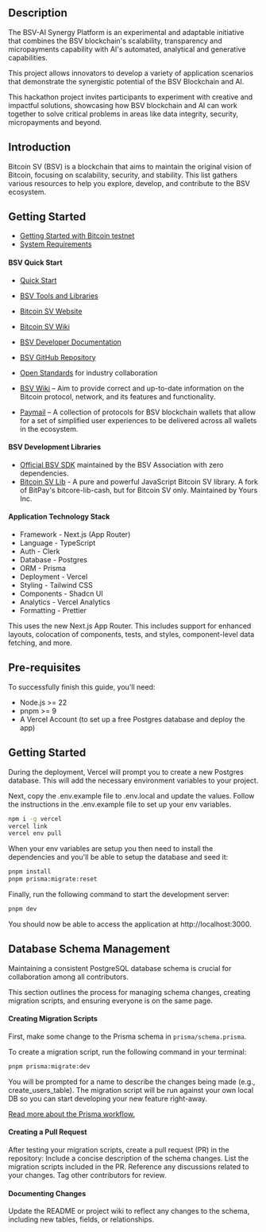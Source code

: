 ## Description

The BSV-AI Synergy Platform is an experimental and adaptable initiative that combines the BSV blockchain's scalability, transparency and micropayments capability with AI's automated, analytical and generative capabilities.

This project allows innovators to develop a variety of application scenarios that demonstrate the synergistic potential of the BSV Blockchain and AI.

This hackathon project invites participants to experiment with creative and impactful solutions, showcasing how BSV blockchain and AI can work together to solve critical problems in areas like data integrity, security, micropayments and beyond.

## Introduction

Bitcoin SV (BSV) is a blockchain that aims to maintain the original vision of Bitcoin, focusing on scalability, security, and stability. This list gathers various resources to help you explore, develop, and contribute to the BSV ecosystem.

## **Getting Started**

- [Getting Started with Bitcoin testnet](https://docs.bsvblockchain.org/network-topology/nodes/sv-node/installation/sv-node/network-environments/testnet)
- [System Requirements](https://docs.bsvblockchain.org/network-topology/nodes/sv-node/system-requirements)

#### BSV Quick Start

- [Quick Start](https://docs.bsvblockchain.org/intro/quick-start)
- [BSV Tools and Libraries](https://www.bsvblockchain.org/features/tools-libraries)

- [Bitcoin SV Website](https://bitcoinsv.io/)
- [Bitcoin SV Wiki](https://en.wikipedia.org/wiki/Bitcoin_SV)
- [BSV Developer Documentation](https://docs.bitcoinsv.io/)
- [BSV GitHub Repository](https://github.com/bitcoin-sv/bitcoin-sv)
- [Open Standards](https://openstandards.cash/) for industry collaboration
- [BSV Wiki](https://wiki.bitcoinsv.io/) – Aim to provide correct and up-to-date information on the Bitcoin protocol, network, and its features and functionality.
- [Paymail](https://tsc.bsvblockchain.org/standards/paymail/) – A collection of protocols for BSV blockchain wallets that allow for a set of simplified user experiences to be delivered across all wallets in the ecosystem.

#### BSV Development Libraries

- [Official BSV SDK](https://github.com/bitcoin-sv/ts-sdk) maintained by the BSV Association with zero dependencies.
- [Bitcoin SV Lib](https://github.com/moneybutton/bsv) - A pure and powerful JavaScript Bitcoin SV library. A fork of BitPay's bitcore-lib-cash, but for Bitcoin SV only. Maintained by Yours Inc.

#### Application Technology Stack

- Framework - Next.js (App Router)
- Language - TypeScript
- Auth - Clerk
- Database - Postgres
- ORM - Prisma
- Deployment - Vercel
- Styling - Tailwind CSS
- Components - Shadcn UI
- Analytics - Vercel Analytics
- Formatting - Prettier

This uses the new Next.js App Router. This includes support for enhanced layouts, colocation of components, tests, and styles, component-level data fetching, and more.

## Pre-requisites

To successfully finish this guide, you'll need:

- Node.js >= 22
- pnpm >= 9
- A Vercel Account (to set up a free Postgres database and deploy the app)

## Getting Started

During the deployment, Vercel will prompt you to create a new Postgres database. This will add the necessary environment variables to your project.

Next, copy the .env.example file to .env.local and update the values. Follow the instructions in the .env.example file to set up your env variables.

```sh
npm i -g vercel
vercel link
vercel env pull
```

When your env variables are setup you then need to install the dependencies and you'll be able to setup the database and seed it:

```sh
pnpm install
pnpm prisma:migrate:reset
```

Finally, run the following command to start the development server:

```sh
pnpm dev
```

You should now be able to access the application at http://localhost:3000.

## Database Schema Management

Maintaining a consistent PostgreSQL database schema is crucial for collaboration among all contributors.

This section outlines the process for managing schema changes, creating migration scripts, and ensuring everyone is on the same page.

#### Creating Migration Scripts

First, make some change to the Prisma schema in `prisma/schema.prisma`.

To create a migration script, run the following command in your terminal:

```sh
pnpm prisma:migrate:dev
```

You will be prompted for a name to describe the changes being made (e.g., create_users_table).
The migration script will be run against your own local DB so you can start developing your new feature right-away.

[Read more about the Prisma workflow.](https://www.prisma.io/docs/orm/prisma-migrate/workflows/team-development)

#### Creating a Pull Request

After testing your migration scripts, create a pull request (PR) in the repository:
Include a concise description of the schema changes.
List the migration scripts included in the PR.
Reference any discussions related to your changes.
Tag other contributors for review.

#### Documenting Changes

Update the README or project wiki to reflect any changes to the schema, including new tables, fields, or relationships.
  
